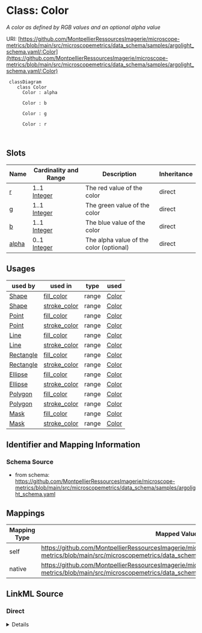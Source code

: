 # Class: Color


_A color as defined by RGB values and an optional alpha value_





URI: [https://github.com/MontpellierRessourcesImagerie/microscope-metrics/blob/main/src/microscopemetrics/data_schema/samples/argolight_schema.yaml/:Color](https://github.com/MontpellierRessourcesImagerie/microscope-metrics/blob/main/src/microscopemetrics/data_schema/samples/argolight_schema.yaml/:Color)




```mermaid
 classDiagram
    class Color
      Color : alpha
        
      Color : b
        
      Color : g
        
      Color : r
        
      
```




<!-- no inheritance hierarchy -->


## Slots

| Name | Cardinality and Range | Description | Inheritance |
| ---  | --- | --- | --- |
| [r](r.md) | 1..1 <br/> [Integer](Integer.md) | The red value of the color | direct |
| [g](g.md) | 1..1 <br/> [Integer](Integer.md) | The green value of the color | direct |
| [b](b.md) | 1..1 <br/> [Integer](Integer.md) | The blue value of the color | direct |
| [alpha](alpha.md) | 0..1 <br/> [Integer](Integer.md) | The alpha value of the color (optional) | direct |





## Usages

| used by | used in | type | used |
| ---  | --- | --- | --- |
| [Shape](Shape.md) | [fill_color](fill_color.md) | range | [Color](Color.md) |
| [Shape](Shape.md) | [stroke_color](stroke_color.md) | range | [Color](Color.md) |
| [Point](Point.md) | [fill_color](fill_color.md) | range | [Color](Color.md) |
| [Point](Point.md) | [stroke_color](stroke_color.md) | range | [Color](Color.md) |
| [Line](Line.md) | [fill_color](fill_color.md) | range | [Color](Color.md) |
| [Line](Line.md) | [stroke_color](stroke_color.md) | range | [Color](Color.md) |
| [Rectangle](Rectangle.md) | [fill_color](fill_color.md) | range | [Color](Color.md) |
| [Rectangle](Rectangle.md) | [stroke_color](stroke_color.md) | range | [Color](Color.md) |
| [Ellipse](Ellipse.md) | [fill_color](fill_color.md) | range | [Color](Color.md) |
| [Ellipse](Ellipse.md) | [stroke_color](stroke_color.md) | range | [Color](Color.md) |
| [Polygon](Polygon.md) | [fill_color](fill_color.md) | range | [Color](Color.md) |
| [Polygon](Polygon.md) | [stroke_color](stroke_color.md) | range | [Color](Color.md) |
| [Mask](Mask.md) | [fill_color](fill_color.md) | range | [Color](Color.md) |
| [Mask](Mask.md) | [stroke_color](stroke_color.md) | range | [Color](Color.md) |






## Identifier and Mapping Information







### Schema Source


* from schema: https://github.com/MontpellierRessourcesImagerie/microscope-metrics/blob/main/src/microscopemetrics/data_schema/samples/argolight_schema.yaml





## Mappings

| Mapping Type | Mapped Value |
| ---  | ---  |
| self | https://github.com/MontpellierRessourcesImagerie/microscope-metrics/blob/main/src/microscopemetrics/data_schema/samples/argolight_schema.yaml/:Color |
| native | https://github.com/MontpellierRessourcesImagerie/microscope-metrics/blob/main/src/microscopemetrics/data_schema/samples/argolight_schema.yaml/:Color |





## LinkML Source

<!-- TODO: investigate https://stackoverflow.com/questions/37606292/how-to-create-tabbed-code-blocks-in-mkdocs-or-sphinx -->

### Direct

<details>
```yaml
name: Color
description: A color as defined by RGB values and an optional alpha value
from_schema: https://github.com/MontpellierRessourcesImagerie/microscope-metrics/blob/main/src/microscopemetrics/data_schema/samples/argolight_schema.yaml
attributes:
  r:
    name: r
    description: The red value of the color
    from_schema: https://github.com/MontpellierRessourcesImagerie/microscope-metrics/blob/main/src/microscopemetrics/data_schema/core_schema.yaml
    rank: 1000
    multivalued: false
    ifabsent: int(128)
    range: integer
    required: true
    minimum_value: 0
    maximum_value: 255
  g:
    name: g
    description: The green value of the color
    from_schema: https://github.com/MontpellierRessourcesImagerie/microscope-metrics/blob/main/src/microscopemetrics/data_schema/core_schema.yaml
    rank: 1000
    multivalued: false
    ifabsent: int(128)
    range: integer
    required: true
    minimum_value: 0
    maximum_value: 255
  b:
    name: b
    description: The blue value of the color
    from_schema: https://github.com/MontpellierRessourcesImagerie/microscope-metrics/blob/main/src/microscopemetrics/data_schema/core_schema.yaml
    rank: 1000
    multivalued: false
    ifabsent: int(128)
    range: integer
    required: true
    minimum_value: 0
    maximum_value: 255
  alpha:
    name: alpha
    description: The alpha value of the color (optional)
    from_schema: https://github.com/MontpellierRessourcesImagerie/microscope-metrics/blob/main/src/microscopemetrics/data_schema/core_schema.yaml
    rank: 1000
    multivalued: false
    ifabsent: int(255)
    range: integer
    required: false
    minimum_value: 0
    maximum_value: 255

```
</details>

### Induced

<details>
```yaml
name: Color
description: A color as defined by RGB values and an optional alpha value
from_schema: https://github.com/MontpellierRessourcesImagerie/microscope-metrics/blob/main/src/microscopemetrics/data_schema/samples/argolight_schema.yaml
attributes:
  r:
    name: r
    description: The red value of the color
    from_schema: https://github.com/MontpellierRessourcesImagerie/microscope-metrics/blob/main/src/microscopemetrics/data_schema/core_schema.yaml
    rank: 1000
    multivalued: false
    ifabsent: int(128)
    alias: r
    owner: Color
    domain_of:
    - Color
    range: integer
    required: true
    minimum_value: 0
    maximum_value: 255
  g:
    name: g
    description: The green value of the color
    from_schema: https://github.com/MontpellierRessourcesImagerie/microscope-metrics/blob/main/src/microscopemetrics/data_schema/core_schema.yaml
    rank: 1000
    multivalued: false
    ifabsent: int(128)
    alias: g
    owner: Color
    domain_of:
    - Color
    range: integer
    required: true
    minimum_value: 0
    maximum_value: 255
  b:
    name: b
    description: The blue value of the color
    from_schema: https://github.com/MontpellierRessourcesImagerie/microscope-metrics/blob/main/src/microscopemetrics/data_schema/core_schema.yaml
    rank: 1000
    multivalued: false
    ifabsent: int(128)
    alias: b
    owner: Color
    domain_of:
    - Color
    range: integer
    required: true
    minimum_value: 0
    maximum_value: 255
  alpha:
    name: alpha
    description: The alpha value of the color (optional)
    from_schema: https://github.com/MontpellierRessourcesImagerie/microscope-metrics/blob/main/src/microscopemetrics/data_schema/core_schema.yaml
    rank: 1000
    multivalued: false
    ifabsent: int(255)
    alias: alpha
    owner: Color
    domain_of:
    - Color
    range: integer
    required: false
    minimum_value: 0
    maximum_value: 255

```
</details>